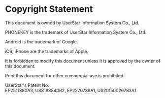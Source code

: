 # Copyright Statement

This document is owned by UserStar Information System Co., Ltd.

PHONEKEY is the trademark of UserStar Information System Co., Ltd.

Android is the trademark of Google.

iOS, iPhone are the trademarks of Apple.

It is forbidden to modify this document unless it is approved by the owner of this document.

Print this document for other commercial use is prohibited.

UserStar's Patent No.  
EP2511880A3, US8188840B2, EP2270739A1, US20150026783A1

